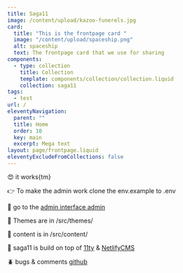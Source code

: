 ```yaml
---
title: Saga11
image: /content/upload/kazoo-funerels.jpg
card:
  title: "This is the frontpage card "
  image: "/content/upload/spaceship.png"
  alt: spaceship
  text: The frontpage card that we use for sharing
components:
  - type: collection
    title: Collection
    template: components/collection/collection.liquid
    collection: saga11
tags:
  - test
url: /
eleventyNavigation:
  parent: ""
  title: Home
  order: 10
  key: main
  excerpt: Mega text
layout: page/frontpage.liquid
eleventyExcludeFromCollections: false
---
```


😍 it works{tm}

👉 To make the admin work clone the env.example to .env

🤖 go to the [admin interface admin](/admin)

💅 Themes are in /src/themes/

📜 content is in /src/content/

🎈 saga11 is build on top of [11ty](https://11ty.dev) & [NetlifyCMS](https://netlifycms.com)

🪲 bugs & comments [github](https://github.com/mortendk/saga11)
